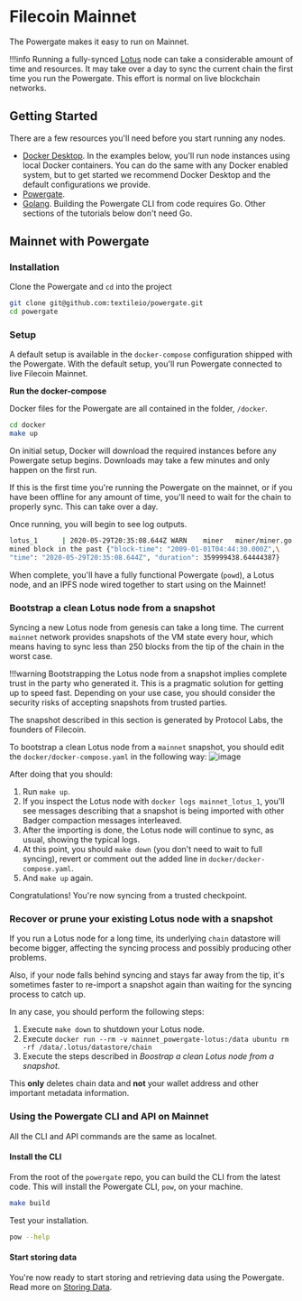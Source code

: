 # Filecoin Mainnet

The Powergate makes it easy to run on Mainnet.

!!!info
Running a fully-synced [Lotus](https://lotu.sh/) node can take a considerable amount of time and resources. It may take over a day to sync the current chain the first time you run the Powergate. This effort is normal on live blockchain networks.

## Getting Started

There are a few resources you'll need before you start running any nodes.

-   [Docker Desktop](https://www.docker.com/products/docker-desktop). In the examples below, you'll run node instances using local Docker containers. You can do the same with any Docker enabled system, but to get started we recommend Docker Desktop and the default configurations we provide.
-   [Powergate](https://github.com/textileio/powergate).
-   [Golang](https://golang.org/). Building the Powergate CLI from code requires Go. Other sections of the tutorials below don't need Go.

## Mainnet with Powergate

### Installation

Clone the Powergate and `cd` into the project

```bash
git clone git@github.com:textileio/powergate.git
cd powergate
```

### Setup

A default setup is available in the `docker-compose` configuration shipped with the Powergate. With the default setup, you'll run Powergate connected to live Filecoin Mainnet.

**Run the docker-compose**

Docker files for the Powergate are all contained in the folder, `/docker`.

```bash
cd docker
make up
```

On initial setup, Docker will download the required instances before any Powergate setup begins. Downloads may take a few minutes and only happen on the first run.

If this is the first time you're running the Powergate on the mainnet, or if you have been offline for any amount of time, you'll need to wait for the chain to properly sync. This can take over a day.

Once running, you will begin to see log outputs.

```bash
lotus_1      | 2020-05-29T20:35:08.644Z	WARN	miner	miner/miner.go:177\
mined block in the past	{"block-time": "2009-01-01T04:44:30.000Z",\
"time": "2020-05-29T20:35:08.644Z", "duration": 359999438.64444387}
```

When complete, you'll have a fully functional Powergate (`powd`), a Lotus node, and an IPFS node wired together to start using on the Mainnet!

### Bootstrap a clean Lotus node from a snapshot

Syncing a new Lotus node from genesis can take a long time. The current `mainnet` network provides snapshots of the VM state every hour, which means having to sync less than 250 blocks from the tip of the chain in the worst case.

!!!warning
Bootstrapping the Lotus node from a snapshot implies complete trust in the party who generated it. This is a pragmatic solution for getting up to speed fast. Depending on your use case, you should consider the security risks of accepting snapshots from trusted parties.

The snapshot described in this section is generated by Protocol Labs, the founders of Filecoin.

To bootstrap a clean Lotus node from a `mainnet` snapshot, you should edit the `docker/docker-compose.yaml` in the following way:
![image](https://user-images.githubusercontent.com/6136245/99153057-c3f3b780-2684-11eb-9f78-c74e883a74ea.png)

After doing that you should:

1. Run `make up`.
2. If you inspect the Lotus node with `docker logs mainnet_lotus_1`, you'll see messages describing that a snapshot is being imported with other Badger compaction messages interleaved.
3. After the importing is done, the Lotus node will continue to sync, as usual, showing the typical logs.
4. At this point, you should `make down` (you don't need to wait to full syncing), revert or comment out the added line in `docker/docker-compose.yaml`.
5. And `make up` again.

Congratulations! You're now syncing from a trusted checkpoint.

### Recover or prune your existing Lotus node with a snapshot

If you run a Lotus node for a long time, its underlying `chain` datastore will become bigger, affecting the syncing process and possibly producing other problems.

Also, if your node falls behind syncing and stays far away from the tip, it's sometimes faster to re-import a snapshot again than waiting for the syncing process to catch up.

In any case, you should perform the following steps:

1. Execute `make down` to shutdown your Lotus node.
2. Execute `docker run --rm -v mainnet_powergate-lotus:/data ubuntu rm -rf /data/.lotus/datastore/chain`
3. Execute the steps described in _Boostrap a clean Lotus node from a snapshot_.

This **only** deletes chain data and **not** your wallet address and other important metadata information.

### Using the Powergate CLI and API on Mainnet

All the CLI and API commands are the same as localnet.

#### Install the CLI

From the root of the `powergate` repo, you can build the CLI from the latest code. This will install the Powergate CLI, `pow`, on your machine.

```bash
make build
```

Test your installation.

```bash
pow --help
```

#### Start storing data

You're now ready to start storing and retrieving data using the Powergate. Read more on [Storing Data](storage.md).

